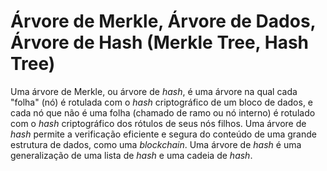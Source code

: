 # Árvore de Merkle, Árvore de Dados, Árvore de Hash (Merkle Tree, Hash Tree)

Uma árvore de Merkle, ou árvore de _hash_, é uma árvore na qual cada "folha" (nó) é rotulada com o _hash_ criptográfico de um bloco de dados, e cada nó que não é uma folha (chamado de ramo ou nó interno) é rotulado com o _hash_ criptográfico dos rótulos de seus nós filhos. Uma árvore de _hash_ permite a verificação eficiente e segura do conteúdo de uma grande estrutura de dados, como uma _blockchain_. Uma árvore de _hash_ é uma generalização de uma lista de _hash_ e uma cadeia de _hash_.